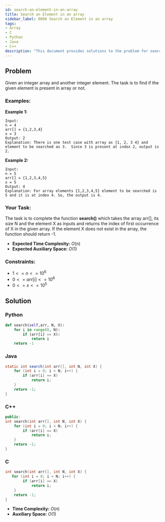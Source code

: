 ```yaml
---
id: search-an-element-in-an-array
title: Search an Element in an array
sidebar_label: 0006 Search an Element in an array
tags:
- Array
- C
- Python
- Java
- C++
description: "This document provides solutions to the problem for searching an element in the array."
---
```


## Problem

Given an integer array and another integer element. The task is to find if the given element is present in array or not.

### Examples:
**Example 1:**
```
Input:
n = 4
arr[] = {1,2,3,4}
x = 3
Output: 2
Explanation: There is one test case with array as {1, 2, 3 4} and element to be searched as 3.  Since 3 is present at index 2, output is 2.
```

**Example 2:**
```
Input:
n = 5
arr[] = {1,2,3,4,5}
x = 5
Output: 4
Explanation: For array elements {1,2,3,4,5} element to be searched is 5 and it is at index 4. So, the output is 4.
```
### Your Task:

The task is to complete the function **search()** which takes the array arr[], its size N and the element X as inputs and returns the index of first occurrence of X in the given array. If the element X does not exist in the array, the function should return -1.

- **Expected Time Complexity:** $O(n)$
- **Expected Auxiliary Space:** $O(1)$ 

### Constraints:

- $1 <= n <= 10^6$
- $0 <= arr[i] <= 10^6$
- $0 <= x <= 10^5$

## Solution

### Python
```python
def search(self,arr, N, X):
    for i in range(0, N):
        if (arr[i] == X):
            return i
    return -1
```

### Java
```java
static int search(int arr[], int N, int X) {
    for (int i = 0; i < N; i++) {
        if (arr[i] == X)
            return i;
    }
    return -1;
}
```

### C++
```cpp
public:
int search(int arr[], int N, int X) {
    for (int i = 0; i < N; i++) {
        if (arr[i] == X)
            return i;
    }
    return -1;
}
```

### C
```c
int search(int arr[], int N, int X) {
   for (int i = 0; i < N; i++) {
        if (arr[i] == X)
            return i;
    }
    return -1;
}
```

- **Time Complexity:** $O(n)$
- **Auxiliary Space:** $O(1)$ 